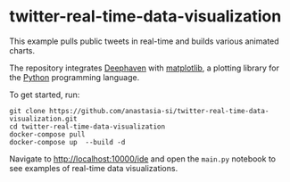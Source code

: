 # twitter-real-time-data-visualization
This example pulls public tweets in real-time and builds various animated charts. 

The repository integrates [Deephaven](https://deephaven.io/) with [matplotlib](https://matplotlib.org/), a plotting library for the [Python](https://www.python.org/) programming language.

To get started, run:

```
git clone https://github.com/anastasia-si/twitter-real-time-data-visualization.git
cd twitter-real-time-data-visualization
docker-compose pull
docker-compose up  --build -d
```

Navigate to [http://localhost:10000/ide](http://localhost:10000/ide) and open the `main.py` notebook to see examples of real-time data visualizations.
